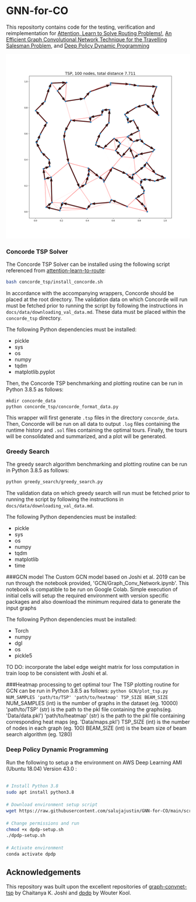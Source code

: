 # GNN-for-CO

This repositorty contains code for the testing, verification and reimplementation for [Attention, Learn to Solve Routing Problems!](https://arxiv.org/abs/1803.08475), [An Efficient Graph Convolutional Network Technique for the Travelling Salesman Problem](https://arxiv.org/abs/1906.01227), and [Deep Policy Dynamic Programming](https://arxiv.org/abs/2102.11756)

![pipeline](res/tsp.png)

### Concorde TSP Solver

The Concorde TSP Solver can be installed using the following script referenced from [attention-learn-to-route](https://github.com/wouterkool/attention-learn-to-route/blob/master/problems/tsp/install_concorde.sh):

```bash
bash concorde_tsp/install_concorde.sh
```
In accordance with the accompanying wrappers, Concorde should be placed at the root directory. The validation data on which Concorde will run must be fetched prior to running the script by following the instructions in ```docs/data/downloading_val_data.md```. These data must be placed within the ```concorde_tsp``` directory.

The following Python dependencies must be installed:
- pickle
- sys
- os
- numpy
- tqdm 
- matplotlib.pyplot

Then, the Concorde TSP benchmarking and plotting routine can be run in Python 3.8.5 as follows:
```
mkdir concorde_data
python concorde_tsp/concorde_format_data.py
```
This wrapper will first generate ```.tsp``` files in the directory ```concorde_data```. Then, Concorde will be run on all data to output ```.log``` files containing the runtime history and ```.sol``` files containing the optimal tours. Finally, the tours will be consolidated and summarized, and a plot will be generated.

### Greedy Search

The greedy search algorithm benchmarking and plotting routine can be run in Python 3.8.5 as follows:
```bash
python greedy_search/greedy_search.py
```

The validation data on which greedy search will run must be fetched prior to running the script by following the instructions in ```docs/data/downloading_val_data.md```.

The following Python dependencies must be installed:
- pickle
- sys
- os
- numpy
- tqdm
- matplotlib
- time

###GCN model
The Custom GCN model based on Joshi et al. 2019 can be run through the notebook provided, 'GCN/Graph_Conv_Network.ipynb'. This notebook is compatible to be run on Google Colab. Simple execution of initial cells will setup the required environment with version specific packages and also download the minimum required data to generate the input graphs

The following Python dependencies must be installed:
- Torch
- numpy 
- dgl
- os
- pickle5

TO DO: incorporate the label edge weight matrix for loss computation in train loop to be consistent with Joshi et al.



###Heatmap processing to get optimal tour
The TSP plotting routine for GCN can be run in Python 3.8.5 as follows:
```python GCN/plot_tsp.py NUM_SAMPLES 'path/to/TSP' 'path/to/heatmap' TSP_SIZE BEAM_SIZE ```
NUM_SAMPLES (int) is the number of graphs in the dataset (eg. 10000)
'path/to/TSP' (str) is the path to the pkl file containing the graphs(eg. 'Data/data.pkl')
'path/to/heatmap' (str) is the path to the pkl file containing corresponding heat maps (eg. 'Data/maps.pkl')
TSP_SIZE (int) is the number of nodes in each graph (eg. 100)
BEAM_SIZE (int) is the beam size of beam search algorithm (eg. 1280)

### Deep Policy Dynamic Programming

Run the following to setup a the environment on AWS Deep Learning AMI (Ubuntu 18.04) Version 43.0 : 
```bash

# Install Python 3.8
sudo apt install python3.8

# Download environment setup script
wget https://raw.githubusercontent.com/salujajustin/GNN-for-CO/main/scripts/dpdp-setup.sh

# Change permissions and run
chmod +x dpdp-setup.sh
./dpdp-setup.sh

# Activate environment
conda activate dpdp
```


## Acknowledgements
This repository was built upon the excellent repositories of [graph-convnet-tsp](https://github.com/chaitjo/graph-convnet-tsp) by Chaitanya K. Joshi and [dpdp](https://github.com/wouterkool/dpdp) by Wouter Kool.
